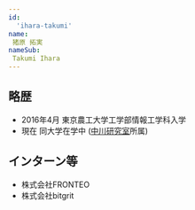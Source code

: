 ```yaml
---
id:
  'ihara-takumi'
name:
 猪原 拓実
nameSub:
 Takumi Ihara
---
```


## 略歴
- 2016年4月 東京農工大学工学部情報工学科入学
- 現在 同大学在学中 ([中川研究室](http://web.tuat.ac.jp/~nakagawa/)所属)

## インターン等
- 株式会社FRONTEO
- 株式会社bitgrit
